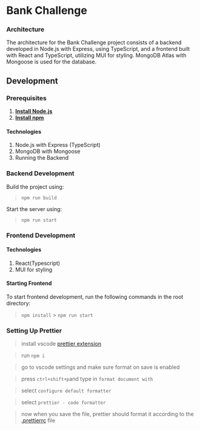 # Bank Challenge

### Architecture

The architecture for the Bank Challenge project consists of a backend developed in Node.js with Express, using TypeScript, and a frontend built with React and TypeScript, utilizing MUI for styling. MongoDB Atlas with Mongoose is used for the database.

## Development

### Prerequisites

1. **[Install Node.js](https://nodejs.org/en)**
2. **[Install npm](https://docs.npmjs.com/downloading-and-installing-node-js-and-npm)**

#### Technologies

1. Node.js with Express (TypeScript)
2. MongoDB with Mongoose
3. Running the Backend

### Backend Development

Build the project using:

> `npm run build`

Start the server using:

> `npm run start`

### Frontend Development

#### Technologies

1. React(Typescript)
2. MUI for styling

#### Starting Frontend

To start frontend development, run the following commands in the root directory:

> `npm install` > `npm run start`

### Setting Up Prettier

> install vscode [prettier extension](https://marketplace.visualstudio.com/items?itemName=esbenp.prettier-vscode)

> run `npm i`

> go to vscode settings and make sure format on save is enabled

> press `ctrl+shift+p`and type in `format document with`

> select `configure default formatter`

> select `prettier - code formatter`

> now when you save the file, prettier should format it according to the [.prettierrc](./.prettierrc) file
